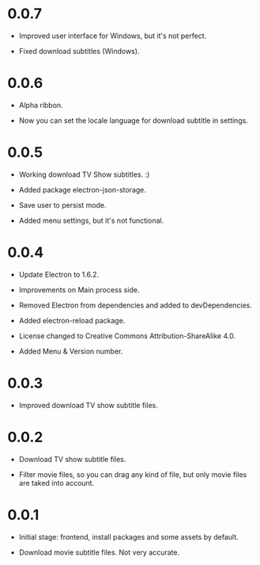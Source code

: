 0.0.7
=====

* Improved user interface for Windows, but it's not perfect.

* Fixed download subtitles (Windows).

0.0.6
=====

* Alpha ribbon.

* Now you can set the locale language for download subtitle in settings.

0.0.5
=====

* Working download TV Show subtitles. :)

* Added package electron-json-storage.

* Save user to persist mode.

* Added menu settings, but it's not functional.

0.0.4
=====

* Update Electron to 1.6.2.

* Improvements on Main process side.

* Removed Electron from dependencies and added to devDependencies.

* Added electron-reload package.

* License changed to Creative Commons Attribution-ShareAlike 4.0.

* Added Menu & Version number.

0.0.3
=====

* Improved download TV show subtitle files.

0.0.2
=====

* Download TV show subtitle files.

* Filter movie files, so you can drag any kind of file, but only movie files are taked into account.

0.0.1
=====

* Initial stage: frontend, install packages and some assets by default.

* Download movie subtitle files. Not very accurate.

